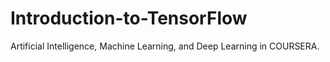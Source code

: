 # Introduction-to-TensorFlow
Artificial Intelligence, Machine Learning, and Deep Learning in COURSERA.
